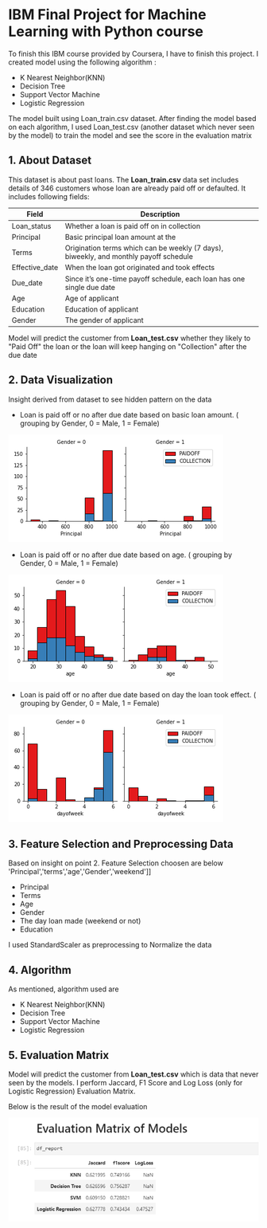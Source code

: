 # IBM Final Project for Machine Learning with Python course

To finish this IBM course provided by Coursera, I have to finish this project. I created model using the following algorithm :

*   K Nearest Neighbor(KNN)
*   Decision Tree
*   Support Vector Machine
*   Logistic Regression

The model built using Loan_train.csv dataset. After finding the model based on each algorithm, I used Loan_test.csv (another dataset which never seen by the model) to train the model and see the score in the evaluation matrix

## 1. About Dataset

This dataset is about past loans. The **Loan_train.csv** data set includes details of 346 customers whose loan are already paid off or defaulted. It includes following fields:

| Field          | Description                                                                           |
| -------------- | ------------------------------------------------------------------------------------- |
| Loan_status    | Whether a loan is paid off on in collection                                           |
| Principal      | Basic principal loan amount at the                                                    |
| Terms          | Origination terms which can be weekly (7 days), biweekly, and monthly payoff schedule |
| Effective_date | When the loan got originated and took effects                                         |
| Due_date       | Since it’s one-time payoff schedule, each loan has one single due date                |
| Age            | Age of applicant                                                                      |
| Education      | Education of applicant                                                                |
| Gender         | The gender of applicant                                                               |

Model will predict the customer from **Loan_test.csv** whether they likely to "Paid Off" the loan or the loan will keep hanging on "Collection" after the due date

## 2. Data Visualization
Insight derived from dataset to see hidden pattern on the data

* Loan is paid off or no after due date based on basic loan amount. ( grouping by Gender, 0 = Male, 1 = Female)

![Screenshot](https://github.com/astry-ec/loan_prediction/blob/main/images/gender.png)

* Loan is paid off or no after due date based on age. ( grouping by Gender, 0 = Male, 1 = Female)

![Screenshot](https://github.com/astry-ec/loan_prediction/blob/main/images/gender02.png)

* Loan is paid off or no after due date based on day the loan took effect. ( grouping by Gender, 0 = Male, 1 = Female)

![Screenshot](https://github.com/astry-ec/loan_prediction/blob/main/images/gender03.png)

## 3. Feature Selection and Preprocessing Data

Based on insight on point 2. Feature Selection choosen are below
'Principal','terms','age','Gender','weekend']]
* Principal
* Terms
* Age
* Gender
* The day loan made (weekend or not)
* Education

I used StandardScaler as preprocessing to Normalize the data

## 4. Algorithm

As mentioned, algorithm used are

*   K Nearest Neighbor(KNN)
*   Decision Tree
*   Support Vector Machine
*   Logistic Regression

## 5. Evaluation Matrix

Model will predict the customer from **Loan_test.csv** which is data that never seen by the models. 
I perform Jaccard, F1 Score and Log Loss (only for Logistic Regression) Evaluation Matrix.

Below is the result of the model evaluation

![Screenshot](https://github.com/astry-ec/loan_prediction/blob/main/images/evaluation%20matrix%20models.png)
